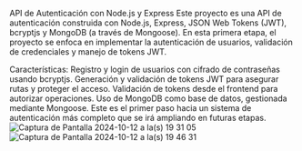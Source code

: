 API de Autenticación con Node.js y Express
Este proyecto es una API de autenticación construida con Node.js, Express, JSON Web Tokens (JWT), bcryptjs y MongoDB (a través de Mongoose). En esta primera etapa, el proyecto se enfoca en implementar la autenticación de usuarios, validación de credenciales y manejo de tokens JWT.

Características:
Registro y login de usuarios con cifrado de contraseñas usando bcryptjs.
Generación y validación de tokens JWT para asegurar rutas y proteger el acceso.
Validación de tokens desde el frontend para autorizar operaciones.
Uso de MongoDB como base de datos, gestionada mediante Mongoose.
Este es el primer paso hacia un sistema de autenticación más completo que se irá ampliando en futuras etapas.
![Captura de Pantalla 2024-10-12 a la(s) 19 31 05](https://github.com/user-attachments/assets/67da5231-912f-4e40-873e-8521935e91b8)
![Captura de Pantalla 2024-10-12 a la(s) 19 46 31](https://github.com/user-attachments/assets/2dc7d958-20b0-46d5-a029-cb8a5dfb7791)
